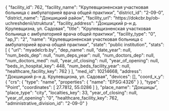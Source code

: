 {
    "facility_id": 762,
    "facility_name": "Крулевщизненская участковая больница с амбулаторией врача общей практики",
    "district_id": "2-09-0",
    "district_name": "Докшицкий район",
    "facility_url": "https:\/\/dokcbr.by\/ob-uchreshdenii\/struktura",
    "facility_address": "Докшицкий р-н д. Крулевщизна, ул. Садовая",
    "title": "Крулевщизненская участковая больница с амбулаторией врача общей практики",
    "facility_type": "0",
    "ap_1": "2",
    "name": "Крулевщизненская участковая больница с амбулаторией врача общей практики",
    "state": "public institution",
    "stats": [
        {
            "url": "myadelcrb.by",
            "dep_name": null,
            "date_year": null,
            "num_beds_dep": null,
            "num_deps_year": null,
            "num_doctors_dep": null,
            "num_doctors_med": null,
            "year_of_closing": null,
            "year_of_opening": null,
            "beds_in_hospital_key": 448,
            "num_beds_facility_year": null,
            "healthcare_facility_key": 762
        }
    ],
    "med_id": 10214668,
    "address": "Докшицкий р-н д. Крулевщизна, ул. Садовая",
    "devices": [],
    "coord_x_y": {
        "crs": {
            "type": "name",
            "properties": {
                "name": "EPSG:4326"
            }
        },
        "type": "Point",
        "coordinates": [
            27.7812,
            55.0286
        ]
    },
    "place_name": "Докшицы",
    "place_type": "city",
    "localties_key": 33,
    "year_of_closing": null,
    "year_of_opening": "0",
    "healthcare_facility_key": 762,
    "administrative_division_id": "2-09-0"
}